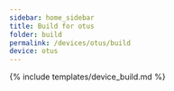 ```yaml
---
sidebar: home_sidebar
title: Build for otus
folder: build
permalink: /devices/otus/build
device: otus
---
```

{% include templates/device_build.md %}
